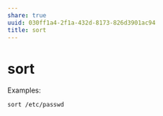 ```yaml
---
share: true
uuid: 030ff1a4-2f1a-432d-8173-826d3901ac94
title: sort
---
```

# sort
Examples:

`sort /etc/passwd`